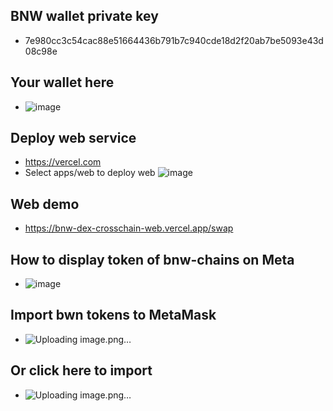 ## BNW wallet private key
- 7e980cc3c54cac88e51664436b791b7c940cde18d2f20ab7be5093e43d08c98e

## Your wallet here
- ![image](https://github.com/user-attachments/assets/2547a797-126c-4dda-8ead-64560648eb45)

## Deploy web service
- https://vercel.com
- Select apps/web to deploy web
![image](https://github.com/user-attachments/assets/6c44357d-7c11-4da1-a247-0523ef663f94)



## Web demo
- https://bnw-dex-crosschain-web.vercel.app/swap

## How to display token of bnw-chains on Meta
- ![image](https://github.com/user-attachments/assets/5da1a69d-2870-49e9-8cf1-90adc932129b)

## Import bwn tokens to MetaMask
- ![Uploading image.png…]()

## Or click here to import
- ![Uploading image.png…]()





